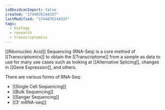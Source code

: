 ```yaml
---
isObsidianImport: false
created: "1744876144337"
lastModified: "1744876144337"
tags:
  - biology
  - research
  - transcriptomics
---
```

[[Ribonucleic Acid]] Sequencing (RNA-Seq) is a core method of [[Transcriptomics]] to obtain the [[Transcriptome]] from a sample as data to use for many use cases such as looking at [[Alternative Splicing]], changes in [[Gene Expression]], and others.

There are various forms of RNA-Seq:
- [[Single Cell Sequencing]]
- [[Bulk Sequencing]]
- [[Sanger Sequencing]]
- [[3' mRNA-seq]]